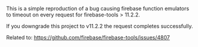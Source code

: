 This is a simple reproduction of a bug causing firebase function emulators to timeout on every request for firebase-tools > 11.2.2.

If you downgrade this project to v11.2.2 the request completes successfully.

Related to: https://github.com/firebase/firebase-tools/issues/4807
